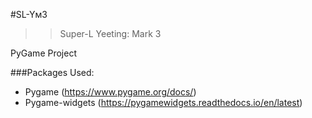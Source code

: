 #SL-Yм3
>> Super-L Yeeting: Mark 3

PyGame Project

###Packages Used:
* Pygame (https://www.pygame.org/docs/)
* Pygame-widgets (https://pygamewidgets.readthedocs.io/en/latest)

